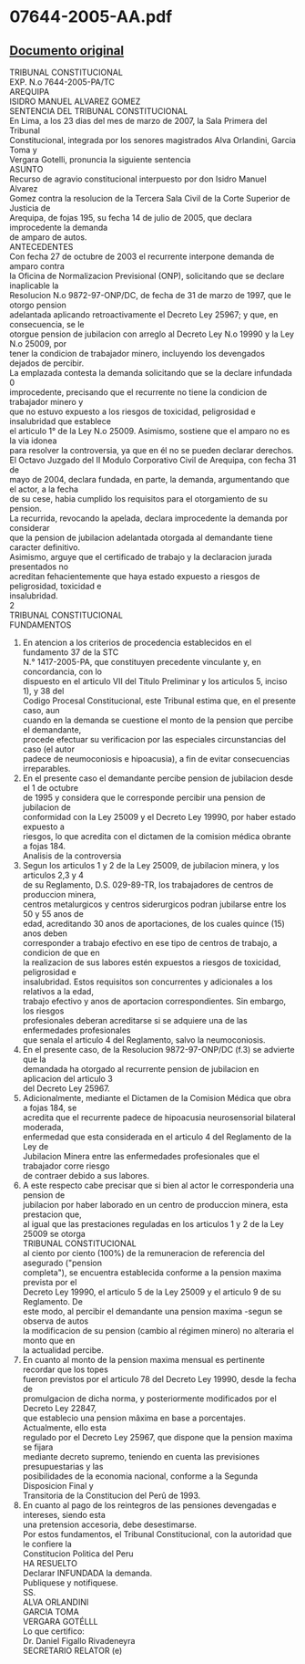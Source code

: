 
07644-2005-AA.pdf
=================
  
[Documento original](https://tc.gob.pe/jurisprudencia/2007/07644-2005-AA.pdf)  
---  
TRIBUNAL CONSTITUCIONAL  
EXP. N.o 7644-2005-PA/TC  
AREQUIPA  
ISIDRO MANUEL ALVAREZ GOMEZ  
SENTENCIA DEL TRIBUNAL CONSTITUCIONAL  
En Lima, a los 23 dias del mes de marzo de 2007, la Sala Primera del Tribunal  
Constitucional, integrada por los senores magistrados Alva Orlandini, Garcia Toma y  
Vergara Gotelli, pronuncia la siguiente sentencia  
ASUNTO  
Recurso de agravio constitucional interpuesto por don Isidro Manuel Alvarez  
Gomez contra la resolucion de la Tercera Sala Civil de la Corte Superior de Justicia de  
Arequipa, de fojas 195, su fecha 14 de julio de 2005, que declara improcedente la demanda  
de amparo de autos.  
ANTECEDENTES  
Con fecha 27 de octubre de 2003 el recurrente interpone demanda de amparo contra  
la Oficina de Normalizacion Previsional (ONP), solicitando que se declare inaplicable la  
Resolucion N.o 9872-97-ONP/DC, de fecha de 31 de marzo de 1997, que le otorgo pension  
adelantada aplicando retroactivamente el Decreto Ley 25967; y que, en consecuencia, se le  
otorgue pension de jubilacion con arreglo al Decreto Ley N.o 19990 y la Ley N.o 25009, por  
tener la condicion de trabajador minero, incluyendo los devengados dejados de percibir.  
La emplazada contesta la demanda solicitando que se la declare infundada 0  
improcedente, precisando que el recurrente no tiene la condicion de trabajador minero y  
que no estuvo expuesto a los riesgos de toxicidad, peligrosidad e insalubridad que establece  
el articulo 1° de la Ley N.o 25009. Asimismo, sostiene que el amparo no es la via idonea  
para resolver la controversia, ya que en él no se pueden declarar derechos.  
El Octavo Juzgado del II Modulo Corporativo Civil de Arequipa, con fecha 31 de  
mayo de 2004, declara fundada, en parte, la demanda, argumentando que el actor, a la fecha  
de su cese, habia cumplido los requisitos para el otorgamiento de su pension.  
La recurrida, revocando la apelada, declara improcedente la demanda por considerar  
que la pension de jubilacion adelantada otorgada al demandante tiene caracter definitivo.  
Asimismo, arguye que el certificado de trabajo y la declaracion jurada presentados no  
acreditan fehacientemente que haya estado expuesto a riesgos de peligrosidad, toxicidad e  
insalubridad.  
2  
TRIBUNAL CONSTITUCIONAL  
FUNDAMENTOS  
1. En atencion a los criterios de procedencia establecidos en el fundamento 37 de la STC  
N.° 1417-2005-PA, que constituyen precedente vinculante y, en concordancia, con lo  
dispuesto en el articulo VII del Titulo Preliminar y los articulos 5, inciso 1), y 38 del  
Codigo Procesal Constitucional, este Tribunal estima que, en el presente caso, aun  
cuando en la demanda se cuestione el monto de la pension que percibe el demandante,  
procede efectuar su verificacion por las especiales circunstancias del caso (el autor  
padece de neumoconiosis e hipoacusia), a fin de evitar consecuencias irreparables.  
2. En el presente caso el demandante percibe pension de jubilacion desde el 1 de octubre  
de 1995 y considera que le corresponde percibir una pension de jubilacion de  
conformidad con la Ley 25009 y el Decreto Ley 19990, por haber estado expuesto a  
riesgos, lo que acredita con el dictamen de la comision médica obrante a fojas 184.  
Analisis de la controversia  
3. Segun los articulos 1 y 2 de la Ley 25009, de jubilacion minera, y los articulos 2,3 y 4  
de su Reglamento, D.S. 029-89-TR, los trabajadores de centros de produccion minera,  
centros metalurgicos y centros siderurgicos podran jubilarse entre los 50 y 55 anos de  
edad, acreditando 30 anos de aportaciones, de los cuales quince (15) anos deben  
corresponder a trabajo efectivo en ese tipo de centros de trabajo, a condicion de que en  
la realizacion de sus labores estén expuestos a riesgos de toxicidad, peligrosidad e  
insalubridad. Estos requisitos son concurrentes y adicionales a los relativos a la edad,  
trabajo efectivo y anos de aportacion correspondientes. Sin embargo, los riesgos  
profesionales deberan acreditarse si se adquiere una de las enfermedades profesionales  
que senala el articulo 4 del Reglamento, salvo la neumoconiosis.  
4. En el presente caso, de la Resolucion 9872-97-ONP/DC (f.3) se advierte que la  
demandada ha otorgado al recurrente pension de jubilacion en aplicacion del articulo 3  
del Decreto Ley 25967.  
5. Adicionalmente, mediante el Dictamen de la Comision Médica que obra a fojas 184, se  
acredita que el recurrente padece de hipoacusia neurosensorial bilateral moderada,  
enfermedad que esta considerada en el articulo 4 del Reglamento de la Ley de  
Jubilacion Minera entre las enfermedades profesionales que el trabajador corre riesgo  
de contraer debido a sus labores.  
6. A este respecto cabe precisar que si bien al actor le corresponderia una pension de  
jubilacion por haber laborado en un centro de produccion minera, esta prestacion que,  
al igual que las prestaciones reguladas en los articulos 1 y 2 de la Ley 25009 se otorga  
TRIBUNAL CONSTITUCIONAL  
al ciento por ciento (100%) de la remuneracion de referencia del asegurado ("pension  
completa"), se encuentra establecida conforme a la pension maxima prevista por el  
Decreto Ley 19990, el articulo 5 de la Ley 25009 y el articulo 9 de su Reglamento. De  
este modo, al percibir el demandante una pension maxima -segun se observa de autos  
la modificacion de su pension (cambio al régimen minero) no alteraria el monto que en  
la actualidad percibe.  
7. En cuanto al monto de la pension maxima mensual es pertinente recordar que los topes  
fueron previstos por el articulo 78 del Decreto Ley 19990, desde la fecha de  
promulgacion de dicha norma, y posteriormente modificados por el Decreto Ley 22847,  
que establecio una pension mâxima en base a porcentajes. Actualmente, ello esta  
regulado por el Decreto Ley 25967, que dispone que la pension maxima se fijara  
mediante decreto supremo, teniendo en cuenta las previsiones presupuestarias y las  
posibilidades de la economia nacional, conforme a la Segunda Disposicion Final y  
Transitoria de la Constitucion del Perû de 1993.  
8. En cuanto al pago de los reintegros de las pensiones devengadas e intereses, siendo esta  
una pretension accesoria, debe desestimarse.  
Por estos fundamentos, el Tribunal Constitucional, con la autoridad que le confiere la  
Constitucion Politica del Peru  
HA RESUELTO  
Declarar INFUNDADA la demanda.  
Publiquese y notifiquese.  
SS.  
ALVA ORLANDINI  
GARCIA TOMA  
VERGARA GOTÉLLL  
Lo que certifico:  
Dr. Daniel Figallo Rivadeneyra  
SECRETARIO RELATOR (e)